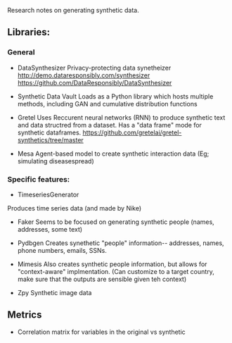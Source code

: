 Research notes on generating synthetic data.

## Libraries:


### General

- DataSynthesizer
Privacy-protecting data synetheizer
http://demo.dataresponsibly.com/synthesizer
https://github.com/DataResponsibly/DataSynthesizer

- Synthetic Data Vault
Loads as a Python library which hosts multiple methods, including GAN and cumulative distribution functions

- Gretel
Uses Reccurent neural networks (RNN) to produce synthetic text and data structred from a dataset. Has a "data frame" mode for synthetic dataframes.
https://github.com/gretelai/gretel-synthetics/tree/master

- Mesa
Agent-based model to create synthetic interaction data (Eg; simulating diseasespread)

### Specific features:

- TimeseriesGenerator

Produces time series data (and made by Nike)

- Faker
Seems to be focused on generating synthetic people (names, addresses, some text)

- Pydbgen
Creates synethetic "people" information-- addresses, names, phone numbers, emails, SSNs.

- Mimesis
Also creates synthetic people information, but allows for "context-aware" implmentation. (Can customize to a target country, make sure that the outputs are sensible given teh context)

- Zpy
Synthetic image data

## Metrics

- Correlation matrix for variables in the original vs synthetic